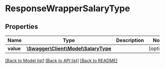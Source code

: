 # ResponseWrapperSalaryType

## Properties
Name | Type | Description | Notes
------------ | ------------- | ------------- | -------------
**value** | [**\Swagger\Client\Model\SalaryType**](SalaryType.md) |  | [optional] 

[[Back to Model list]](../README.md#documentation-for-models) [[Back to API list]](../README.md#documentation-for-api-endpoints) [[Back to README]](../README.md)


